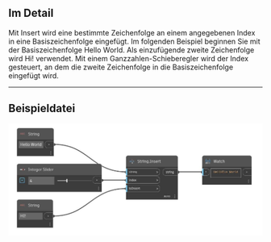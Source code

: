 ## Im Detail
Mit Insert wird eine bestimmte Zeichenfolge an einem angegebenen Index in eine Basiszeichenfolge eingefügt. Im folgenden Beispiel beginnen Sie mit der Basiszeichenfolge Hello World. Als einzufügende zweite Zeichenfolge wird Hi! verwendet. Mit einem Ganzzahlen-Schieberegler wird der Index gesteuert, an dem die zweite Zeichenfolge in die Basiszeichenfolge eingefügt wird.
___
## Beispieldatei

![Insert](./DSCore.String.Insert_img.jpg)

